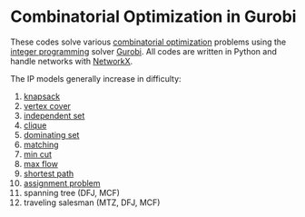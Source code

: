# Combinatorial Optimization in Gurobi

These codes solve various [combinatorial optimization](https://en.wikipedia.org/wiki/Combinatorial_optimization) problems using the [integer programming](https://en.wikipedia.org/wiki/Integer_programming) solver [Gurobi](https://en.wikipedia.org/wiki/Gurobi). All codes are written in Python and handle networks with [NetworkX](https://en.wikipedia.org/wiki/NetworkX).

The IP models generally increase in difficulty:
1. [knapsack](https://github.com/AustinLBuchanan/Combinatorial-Optimization-in-Gurobi/blob/main/knapsack.ipynb)
2. [vertex cover](https://github.com/AustinLBuchanan/Combinatorial-Optimization-in-Gurobi/blob/main/vertex-cover.ipynb)
3. [independent set](https://github.com/AustinLBuchanan/Combinatorial-Optimization-in-Gurobi/blob/main/ind-set.ipynb)
4. [clique](https://github.com/AustinLBuchanan/Combinatorial-Optimization-in-Gurobi/blob/main/clique.ipynb)
5. [dominating set](https://github.com/AustinLBuchanan/Combinatorial-Optimization-in-Gurobi/blob/main/dom-set.ipynb)
6. [matching](https://github.com/AustinLBuchanan/Combinatorial-Optimization-in-Gurobi/blob/main/matching.ipynb)
7. [min cut](https://github.com/AustinLBuchanan/Combinatorial-Optimization-in-Gurobi/blob/main/min-cut.ipynb)
8. [max flow](https://github.com/AustinLBuchanan/Combinatorial-Optimization-in-Gurobi/blob/main/max-flow.ipynb)
9. [shortest path](https://github.com/AustinLBuchanan/Combinatorial-Optimization-in-Gurobi/blob/main/shortest-path.ipynb)
10. [assignment problem](https://github.com/AustinLBuchanan/Combinatorial-Optimization-in-Gurobi/blob/main/assignment.ipynb)
11. spanning tree (DFJ, MCF)
12. traveling salesman (MTZ, DFJ, MCF)

